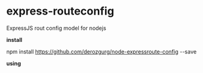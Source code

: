 # express-routeconfig

ExpressJS rout config model for nodejs

**install**

npm install https://github.com/derozgurg/node-expressroute-config --save

**using**

